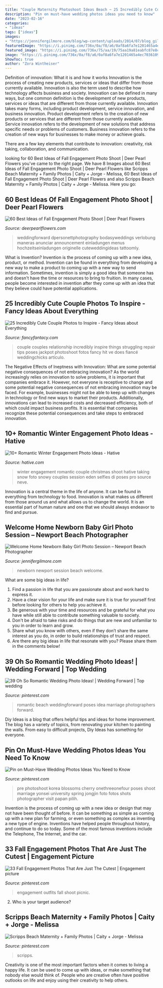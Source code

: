 ```yaml
---
title: "Couple Maternity Photoshoot Ideas Beach ~ 25 Incredibly Cute Couple Photos To Inspire"
description: "Pin on must-have wedding photos ideas you need to know"
date: "2023-02-16"
categories:
- "ideas"
tags: ["ideas"]
images:
- "https://jennifergilmore.com/blog/wp-content/uploads/2014/07/blog_gilmore_studios_photo_orange_county_newport_beach_family_portrait_newborn_baby_girl_crib_house_decor_baby_room_nursery_house_session_love_cute_2.jpg"
featuredImage: "https://i.pinimg.com/736x/0a/f8/a6/0af8a6fa7e1201465a4ec70361094ad7.jpg"
featured_image: "https://i.pinimg.com/736x/75/aa/19/75aa19a81eabfc87e8c338d5541e2923.jpg"
image: "https://i.pinimg.com/736x/0a/f8/a6/0af8a6fa7e1201465a4ec70361094ad7.jpg"
ShowToc: true
author: "Zora Wintheiser"
---
```



Definition of innovation: What it is and how it works
Innovation is the process of creating new products, services or ideas that differ from those currently available. Innovation is also the term used to describe how technology affects business and society. Innovation can be defined in many ways, but one common definition is the development of new products, services or ideas that are different from those currently available.
Innovation takes many forms, including product development, service innovation, and business innovation. Product development refers to the creation of new products or services that are different from those currently available. Service innovation refers to the development of new solutions that address specific needs or problems of customers. Business innovation refers to the creation of new ways for businesses to make money or achieve goals.

There are a few key elements that contribute to innovation: creativity, risk taking, collaboration, and communication.

	

		
looking for 60 Best Ideas of Fall Engagement Photo Shoot | Deer Pearl Flowers you've came to the right page. We have 8 Images about 60 Best Ideas of Fall Engagement Photo Shoot | Deer Pearl Flowers like Scripps Beach Maternity + Family Photos | Caity + Jorge - Melissa, 60 Best Ideas of Fall Engagement Photo Shoot | Deer Pearl Flowers and also Scripps Beach Maternity + Family Photos | Caity + Jorge - Melissa. Here you go:
		
    
## 60 Best Ideas Of Fall Engagement Photo Shoot | Deer Pearl Flowers

<img loading=lazy src="https://www.deerpearlflowers.com/wp-content/uploads/2016/08/Fall-Engagement-Photo-Shoot-and-Poses-Ideas-18.jpg" onerror="this.onerror=null;this.src='https://tse4.mm.bing.net/th?id=OIP.Mr3g5MqmIUMnrAak0KaWEwHaLH&amp;pid=15.1';" alt="60 Best Ideas of Fall Engagement Photo Shoot | Deer Pearl Flowers">

_Source: deerpearlflowers.com_

>weddingforward dpersonettphotography bodasyweddings verlobung maneras anunciar announcement einladungen menus hochzeitseinladungen originelle cuteweddingideas tattoomly. 

	

What is Invention?
Invention is the process of coming up with a new idea, product, or method. Invention can be found in everything from developing a new way to make a product to coming up with a new way to send information. Sometimes, invention is simply a good idea that someone has and doesn't have the time or resources to bring to fruition. In many cases, people become interested in invention after they come up with an idea that they believe could have potential applications.

    
## 25 Incredibly Cute Couple Photos To Inspire - Fancy Ideas About Everything

<img loading=lazy src="https://fancyfantacy.com/wp-content/uploads/2020/05/Incredibly-Cute-Couple-Photos-to-Inspire-8.jpg" onerror="this.onerror=null;this.src='https://tse3.mm.bing.net/th?id=OIP.3eqZx3SRgzaRHXSX3hcOywHaLG&amp;pid=15.1';" alt="25 Incredibly Cute Couple Photos to Inspire - Fancy Ideas about Everything">

_Source: fancyfantacy.com_

>couple couples relationship incredibly inspire things struggling repair tips poses jackpot photoshoot fotos fancy hit ve does fiancé weddingchicks artículo. 

	

The Negative Effects of Ineptness with Innovation: What are some potential negative consequences of not embracing innovation?
As the world increasingly relies on innovation to solve problems, it is important that companies embrace it. However, not everyone is receptive to change and some potential negative consequences of not embracing innovation may be faced. For example, businesses might not be able to keep up with changes in technology or find new ways to market their products. Additionally, innovations can lead to increased costs and decreased efficiency, both of which could impact business profits. It is essential that companies recognize these potential consequences and take steps to embraced innovation.

    
## 10+ Romantic Winter Engagement Photo Ideas - Hative

<img loading=lazy src="http://hative.com/wp-content/uploads/2014/11/winter-engagement-photo-ideas/5-winter-engagement-photo-ideas.jpg" onerror="this.onerror=null;this.src='https://tse4.mm.bing.net/th?id=OIP.bRwovrPDmfY-iKnzPdUezAHaLH&amp;pid=15.1';" alt="10+ Romantic Winter Engagement Photo Ideas - Hative">

_Source: hative.com_

>winter engagement romantic couple christmas shoot hative taking snow foto snowy couples session eden selfies di poses pro source neve. 

	

Innovation is a central theme in the life of anyone. It can be found in everything from technology to food. Innovation is what makes us different from those around us and what allows us to change the world. It is an essential part of human nature and one that we should always endeavor to find and pursue.

    
## Welcome Home Newborn Baby Girl Photo Session – Newport Beach Photographer

<img loading=lazy src="https://jennifergilmore.com/blog/wp-content/uploads/2014/07/blog_gilmore_studios_photo_orange_county_newport_beach_family_portrait_newborn_baby_girl_crib_house_decor_baby_room_nursery_house_session_love_cute_2.jpg" onerror="this.onerror=null;this.src='https://tse4.mm.bing.net/th?id=OIP.zKKUED7CsU1Vf-_cmFtcIwHaFS&amp;pid=15.1';" alt="Welcome Home Newborn Baby Girl Photo Session – Newport Beach Photographer">

_Source: jennifergilmore.com_

>newborn newport session beach welcome. 

	

What are some big ideas in life?
1. Find a passion in life that you are passionate about and work hard to express it.
2. Have a clear vision for your life and make sure it is true for yourself first before looking for others to help you achieve it.
3. Be generous with your time and resources and be grateful for what you have while still able to contribute something valuable to society.
4. Don't be afraid to take risks and do things that are new and unfamiliar to you in order to learn and grow.
5. Share what you know with others, even if they don’t share the same interest as you do, in order to build relationships of trust and respect. 
6. Are there any big ideas in life that resonate with you? Please share them in the comments below!

    
## 39 Oh So Romantic Wedding Photo Ideas! | Wedding Forward | Top Wedding

<img loading=lazy src="https://i.pinimg.com/736x/0a/f8/a6/0af8a6fa7e1201465a4ec70361094ad7.jpg" onerror="this.onerror=null;this.src='https://tse3.mm.bing.net/th?id=OIP.ZNELK7M7OXFBoKfwbC27wgHaLG&amp;pid=15.1';" alt="39 Oh So Romantic Wedding Photo Ideas! | Wedding Forward | Top wedding">

_Source: pinterest.com_

>romantic beach weddingforward poses idea marriage photographers forward. 

	

Diy Ideas is a blog that offers helpful tips and ideas for home improvement. The blog has a variety of topics, from renovating your kitchen to painting the walls. From easy to difficult projects, Diy Ideas has something for everyone.

    
## Pin On Must-Have Wedding Photos Ideas You Need To Know

<img loading=lazy src="https://i.pinimg.com/736x/9b/2d/bf/9b2dbf44a080df36c539fce38a19ccae.jpg" onerror="this.onerror=null;this.src='https://tse3.mm.bing.net/th?id=OIP.sR_XjhN_sQiWe5dr0AsPxgHaLF&amp;pid=15.1';" alt="Pin on Must-Have Wedding Photos Ideas You Need to Know">

_Source: pinterest.com_

>pre photoshoot korea blossoms cherry onethreeonefour poses shoot marriage yonsei university spring jongjin foto fotos shots photographer visit papan pilih. 

	

Invention is the process of coming up with a new idea or design that may not have been thought of before. It can be something as simple as coming up with a new plan for farming, or even something as complex as inventing a new type of engine. Inventions have helped people throughout history, and continue to do so today. Some of the most famous inventions include the Telephone, The Internet, and the car.

    
## 33 Fall Engagement Photos That Are Just The Cutest | Engagement Picture

<img loading=lazy src="https://i.pinimg.com/736x/32/97/ee/3297ee0109ffdf5ad3e0b44c39a4ba0e--engagement-shoot-outfits-picnic-engagement.jpg" onerror="this.onerror=null;this.src='https://tse3.mm.bing.net/th?id=OIP.aLUeimoRkgob7wErHMCFIAHaLG&amp;pid=15.1';" alt="33 Fall Engagement Photos That Are Just The Cutest | Engagement picture">

_Source: pinterest.com_

>engagement outfits fall shoot picnic. 

	

2. Who is your target audience?

    
## Scripps Beach Maternity + Family Photos | Caity + Jorge - Melissa

<img loading=lazy src="https://i.pinimg.com/736x/75/aa/19/75aa19a81eabfc87e8c338d5541e2923.jpg" onerror="this.onerror=null;this.src='https://tse4.mm.bing.net/th?id=OIP.7divfYE6KHBK5JmiWNEncgHaLG&amp;pid=15.1';" alt="Scripps Beach Maternity + Family Photos | Caity + Jorge - Melissa">

_Source: pinterest.com_

>scripps. 

	

Creativity is one of the most important factors when it comes to living a happy life. It can be used to come up with ideas, or make something that nobody else would think of. People who are creative often have positive outlooks on life and enjoy using their creativity to help others.

